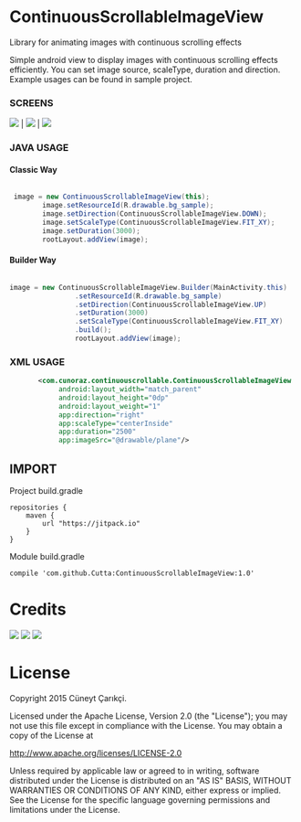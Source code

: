 # ContinuousScrollableImageView
Library for animating images with continuous scrolling effects


Simple android view to display images with continuous scrolling effects efficiently. 
You can set image source, scaleType, duration and direction.
Example usages can be found in sample project.

### SCREENS


![](https://raw.githubusercontent.com/Cutta/ContinuousScrollableImageView/master/gifs/bus.gif?token=AGY3KeEx21hh_AntxZBgwhLv9L3zaTYAks5ZpH8fwA%3D%3D)  |  ![](https://raw.githubusercontent.com/Cutta/ContinuousScrollableImageView/master/gifs/plane.gif?token=AGY3KeydGmvTnBrToMTTuw4wsIpyS9Dzks5ZpH9hwA%3D%3D)  |  ![](https://raw.githubusercontent.com/Cutta/ContinuousScrollableImageView/master/gifs/clouds.gif?token=AGY3KeblVnwY9luH9bUIyr3o_32r68k8ks5ZpIDBwA%3D%3D)

### JAVA USAGE

#### Classic Way
``` java

 image = new ContinuousScrollableImageView(this);
        image.setResourceId(R.drawable.bg_sample);
        image.setDirection(ContinuousScrollableImageView.DOWN);
        image.setScaleType(ContinuousScrollableImageView.FIT_XY);
        image.setDuration(3000);
        rootLayout.addView(image);

```
#### Builder Way
``` java

image = new ContinuousScrollableImageView.Builder(MainActivity.this)
                .setResourceId(R.drawable.bg_sample)
                .setDirection(ContinuousScrollableImageView.UP)
                .setDuration(3000)
                .setScaleType(ContinuousScrollableImageView.FIT_XY)
                .build();
                rootLayout.addView(image);

```



### XML USAGE
``` xml
       <com.cunoraz.continuouscrollable.ContinuousScrollableImageView
            android:layout_width="match_parent"
            android:layout_height="0dp"
            android:layout_weight="1"
            app:direction="right"
            app:scaleType="centerInside"
            app:duration="2500"
            app:imageSrc="@drawable/plane"/>
```

## IMPORT

Project build.gradle
```
repositories {
    maven {
        url "https://jitpack.io"
    }
}
```
Module build.gradle

``` compile 'com.github.Cutta:ContinuousScrollableImageView:1.0' ```
# Credits
<a href = "https://plus.google.com/u/0/116948443141721480957"><img src = "https://raw.githubusercontent.com/florent37/DaVinci/master/mobile/src/main/res/drawable-hdpi/gplus.png"/></a>
<a href = "https://twitter.com/Cuneyt_Carikci"><img src = "https://raw.githubusercontent.com/florent37/DaVinci/master/mobile/src/main/res/drawable-hdpi/twitter.png"/></a>
<a href = "https://www.linkedin.com/in/c%C3%BCneyt-%C3%A7ar%C4%B1k%C3%A7i-b4619161?trk=nav_responsive_tab_profile_pic"><img src = "https://raw.githubusercontent.com/florent37/DaVinci/master/mobile/src/main/res/drawable-hdpi/linkedin.png"/></a>

# License
Copyright 2015 Cüneyt Çarıkçi.

Licensed under the Apache License, Version 2.0 (the "License");
you may not use this file except in compliance with the License.
You may obtain a copy of the License at

   http://www.apache.org/licenses/LICENSE-2.0

Unless required by applicable law or agreed to in writing, software
distributed under the License is distributed on an "AS IS" BASIS,
WITHOUT WARRANTIES OR CONDITIONS OF ANY KIND, either express or implied.
See the License for the specific language governing permissions and
limitations under the License.
